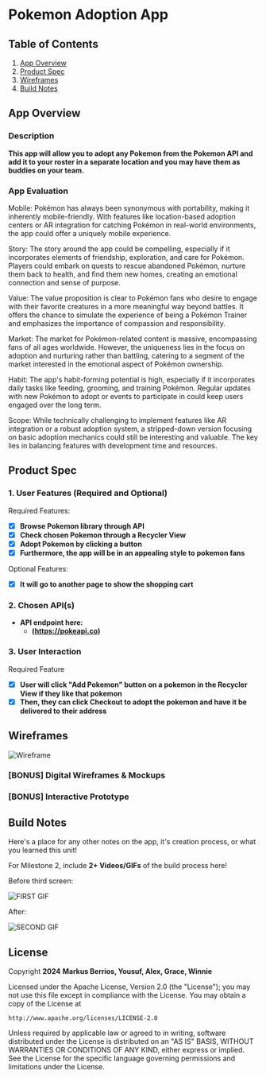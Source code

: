 # **Pokemon Adoption App**

## Table of Contents

1. [App Overview](#App-Overview)
2. [Product Spec](#Product-Spec)
3. [Wireframes](#Wireframes)
4. [Build Notes](#Build-Notes)

## App Overview

### Description 

**This app will allow you to adopt any Pokemon from the Pokemon API and add it to your roster in a separate location and you may have them as buddies on your team.**

### App Evaluation

Mobile: Pokémon has always been synonymous with portability, making it inherently mobile-friendly. With features like location-based adoption centers or AR integration for catching Pokémon in real-world environments, the app could offer a uniquely mobile experience.

Story: The story around the app could be compelling, especially if it incorporates elements of friendship, exploration, and care for Pokémon. Players could embark on quests to rescue abandoned Pokémon, nurture them back to health, and find them new homes, creating an emotional connection and sense of purpose.

Value: The value proposition is clear to Pokémon fans who desire to engage with their favorite creatures in a more meaningful way beyond battles. It offers the chance to simulate the experience of being a Pokémon Trainer and emphasizes the importance of compassion and responsibility.

Market: The market for Pokémon-related content is massive, encompassing fans of all ages worldwide. However, the uniqueness lies in the focus on adoption and nurturing rather than battling, catering to a segment of the market interested in the emotional aspect of Pokémon ownership.

Habit: The app's habit-forming potential is high, especially if it incorporates daily tasks like feeding, grooming, and training Pokémon. Regular updates with new Pokémon to adopt or events to participate in could keep users engaged over the long term.

Scope: While technically challenging to implement features like AR integration or a robust adoption system, a stripped-down version focusing on basic adoption mechanics could still be interesting and valuable. The key lies in balancing features with development time and resources.


## Product Spec

### 1. User Features (Required and Optional)

Required Features:

- [x] **Browse Pokemon library through API**
- [x] **Check chosen Pokemon through a Recycler View**
- [x] **Adopt Pokemon by clicking a button**
- [x] **Furthermore, the app will be in an appealing style to pokemon fans**

Optional Features:

- [x] **It will go to another page to show the shopping cart**


### 2. Chosen API(s)

- **API endpoint here:**
  - **(https://pokeapi.co)**


### 3. User Interaction

Required Feature

- [x] **User will click "Add Pokemon" button on a pokemon in the Recycler View if they like that pokemon**
- [x] **Then, they can click Checkout to adopt the pokemon and have it be delivered to their address**

## Wireframes

<!-- Add picture of your hand sketched wireframes in this section -->
![Wireframe](https://github.com/Grace-Shao/And101FinalProject/assets/113226931/dd8c5027-6ec2-4d80-9843-6dfeccb94b86)


### [BONUS] Digital Wireframes & Mockups

### [BONUS] Interactive Prototype

## Build Notes

Here's a place for any other notes on the app, it's creation 
process, or what you learned this unit!  

For Milestone 2, include **2+ Videos/GIFs** of the build process here!

Before third screen:

<img src='https://i.imgur.com/SaWqXCl.gif' title='Gif1' width='' alt='FIRST GIF' />

After:

<img src='https://i.imgur.com/p8qUTkS.gif' title='Gif2' width='' alt='SECOND GIF' />

## License

Copyright **2024** **Markus Berrios, Yousuf, Alex, Grace, Winnie**

Licensed under the Apache License, Version 2.0 (the "License");
you may not use this file except in compliance with the License.
You may obtain a copy of the License at

    http://www.apache.org/licenses/LICENSE-2.0

Unless required by applicable law or agreed to in writing, software
distributed under the License is distributed on an "AS IS" BASIS,
WITHOUT WARRANTIES OR CONDITIONS OF ANY KIND, either express or implied.
See the License for the specific language governing permissions and
limitations under the License.
